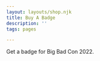 ```yaml
---
layout: layouts/shop.njk
title: Buy A Badge
description: ''
tags: pages

---
```


Get a badge for Big Bad Con 2022.